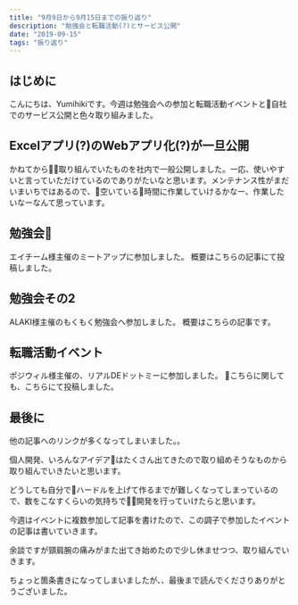 ```yaml
---
title: "9月9日から9月15日までの振り返り"
description: "勉強会と転職活動(?)とサービス公開"
date: "2019-09-15"
tags: "振り返り"
---
```


## はじめに

こんにちは、Yumihikiです。今週は勉強会への参加と転職活動イベントと自社でのサービス公開と色々取り組みました。

## Excelアプリ(?)のWebアプリ化(?)が一旦公開

かねてから取り組んでいたものを社内で一般公開しました。一応、使いやすいと言っていただけているのでありがたいなと思います。メンテナンス性がまだいまいちではあるので、空いている時間に作業していけるかなー、作業したいなーなんて思っています。

## 勉強会

エイチーム様主催のミートアップに参加しました。
概要はこちらの記事にて投稿しました。

## 勉強会その2

ALAKI様主催のもくもく勉強会へ参加しました。
概要はこちらの記事です。

## 転職活動イベント

ポジウィル様主催の、リアルDEドットミーに参加しました。
こちらに関しても、こちらにて投稿しました。

## 最後に

他の記事へのリンクが多くなってしまいました。。

個人開発、いろんなアイデアはたくさん出てきたので取り組めそうなものから取り組んでいきたいと思います。

どうしても自分でハードルを上げて作るまでが難しくなってしまっているので、数をこなすくらいの気持ちで開発を行っていけたらと思います。

今週はイベントに複数参加して記事を書けたので、この調子で参加したイベントの記事は書いていきます。

余談ですが頸肩腕の痛みがまた出てき始めたので少し休ませつつ、取り組んでいきます。

ちょっと箇条書きになってしまいましたが、、最後まで読んでくださりありがとうございました。
